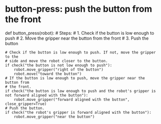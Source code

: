 # button-press: push the button from the front
def button_press(robot):
    # Steps:
    #  1. Check if the button is low enough to push
    #  2. Move the gripper near the button from the front
    #  3. Push the button
    
    # Check if the button is low enough to push. If not, move the gripper to the
    # side and move the robot closer to the button.
    if check("the button is not low enough to push"):
        robot.move_gripper("right of the button")
        robot.move("toward the button")
    # If the button is low enough to push, move the gripper near the button from
    # the front.
    if check("the button is low enough to push and the robot's gripper is not forward aligned with the button"):
        robot.move_gripper("forward aligned with the button", close_gripper=True)
    # Push the button.
    if check("the robot's gripper is forward aligned with the button"):
        robot.move_gripper("near the button")